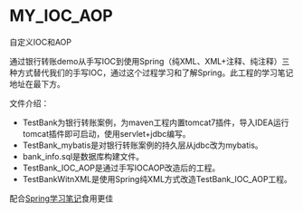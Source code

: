 # MY_IOC_AOP
自定义IOC和AOP

通过银行转账demo从手写IOC到使用Spring（纯XML、XML+注释、纯注释）三种方式替代我们的手写IOC，通过这个过程学习和了解Spring。此工程的学习笔记地址在最下方。

文件介绍：

- TestBank为银行转账案例，为maven工程内置tomcat7插件，导入IDEA运行tomcat插件即可启动，使用servlet+jdbc编写。
- TestBank_mybatis是对银行转账案例的持久层从jdbc改为mybatis。
- bank_info.sql是数据库构建文件。
- TestBank_IOC_AOP是通过手写IOCAOP改造后的工程。
- TestBankWitnXML是使用Spring纯XML方式改造TestBank_IOC_AOP工程。

配合[Spring学习笔记](https://www.cnblogs.com/yhr520/p/12554829.html)食用更佳

